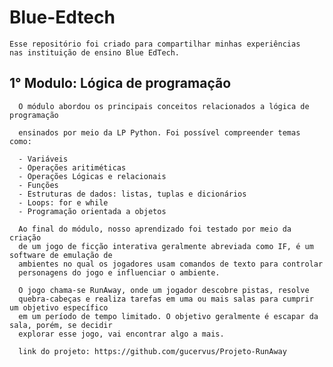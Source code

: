 # Blue-Edtech
    Esse repositório foi criado para compartilhar minhas experiências 
    nas instituição de ensino Blue EdTech.
  
  ## 1° Modulo: Lógica de programação
  
      O módulo abordou os principais conceitos relacionados a lógica de programação
      
      ensinados por meio da LP Python. Foi possível compreender temas como:
      
      - Variáveis
      - Operações aritiméticas
      - Operações Lógicas e relacionais
      - Funções
      - Estruturas de dados: listas, tuplas e dicionários
      - Loops: for e while
      - Programação orientada a objetos
      
      Ao final do módulo, nosso aprendizado foi testado por meio da criação
      de um jogo de ficção interativa geralmente abreviada como IF, é um software de emulação de
      ambientes no qual os jogadores usam comandos de texto para controlar
      personagens do jogo e influenciar o ambiente.
      
      O jogo chama-se RunAway, onde um jogador descobre pistas, resolve
      quebra-cabeças e realiza tarefas em uma ou mais salas para cumprir um objetivo específico
      em um período de tempo limitado. O objetivo geralmente é escapar da sala, porém, se decidir
      explorar esse jogo, vai encontrar algo a mais.
      
      link do projeto: https://github.com/gucervus/Projeto-RunAway
